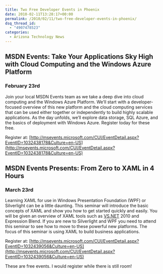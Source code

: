 ```yaml
---
title: Two Free Developer Events in Phoenix
date: 2010-02-11T13:28:17+00:00
permalink: /2010/02/11/two-free-developer-events-in-phoenix/
dsq_thread_id:
  - "4907478523"
categories:
  - Arizona Technology News
---
```

## MSDN Events: Take Your Applications Sky High with Cloud Computing and the Windows Azure Platform

### February 23rd

Join your local MSDN Events team as we take a deep dive into cloud computing and the Windows Azure Platform. We’ll start with a developer-focused overview of this new platform and the cloud computing services that can be used either together or independently to build highly scalable applications. As the day unfolds, we’ll explore data storage, SQL Azure, and the basics of deployment with Windows Azure. Register today for these free.

Register at: [http://msevents.microsoft.com/CUI/EventDetail.aspx?EventID=1032438178&Culture=en-US](http://msevents.microsoft.com/CUI/EventDetail.aspx?EventID=1032438178&Culture=en-US)

## MSDN Events Presents: From Zero to XAML in 4 Hours

### March 23rd

Learning XAML for use in Windows Presentation Foundation (WPF) or Silverlight can be a little daunting. This seminar will introduce the basic concepts of XAML and show you how to get started quickly and easily. You will be given an overview of XAML tools such as [VS.NET](http://VS.NET) 2010 and Expression Blend. If you are new to Silverlight and WPF you need to attend this seminar to see how to move to these powerful new platforms. The focus of this seminar is using XAML to build business applications.

Register at: [http://msevents.microsoft.com/CUI/EventDetail.aspx?EventID=1032439056&Culture=en-US](http://msevents.microsoft.com/CUI/EventDetail.aspx?EventID=1032439056&Culture=en-US)

These are free events.  I would register while there is still room!
